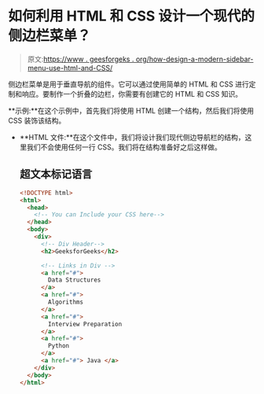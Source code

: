 # 如何利用 HTML 和 CSS 设计一个现代的侧边栏菜单？

> 原文:[https://www . geesforgeks . org/how-design-a-modern-sidebar-menu-use-html-and-CSS/](https://www.geeksforgeeks.org/how-to-design-a-modern-sidebar-menu-using-html-and-css/)

侧边栏菜单是用于垂直导航的组件。它可以通过使用简单的 HTML 和 CSS 进行定制和响应。要制作一个折叠的边栏，你需要有创建它的 HTML 和 CSS 知识。

**示例:**在这个示例中，首先我们将使用 HTML 创建一个结构，然后我们将使用 CSS 装饰该结构。

*   **HTML 文件:**在这个文件中，我们将设计我们现代侧边导航栏的结构，这里我们不会使用任何一行 CSS。我们将在结构准备好之后这样做。

    ## 超文本标记语言

    ```html
    <!DOCTYPE html>
    <html>
      <head>
        <!-- You can Include your CSS here-->
      </head>
      <body>
        <div>
          <!-- Div Header-->
          <h2>GeeksforGeeks</h2>

          <!-- Links in Div -->
          <a href="#">
            Data Structures
          </a>
          <a href="#">
            Algorithms
          </a>
          <a href="#">
            Interview Preparation
          </a>
          <a href="#">
            Python
          </a>
          <a href="#"> Java </a>
        </div>
      </body>
    </html>
    ```